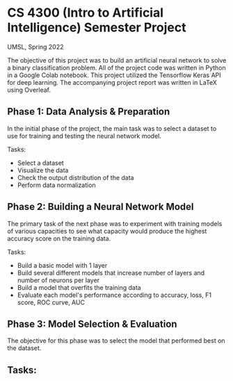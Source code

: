 # CS 4300 (Intro to Artificial Intelligence) Semester Project
UMSL, Spring 2022

The objective of this project was to build an artificial neural network to solve a binary classification problem. All of the project code was written in Python in a 
Google Colab notebook. This project utilized the Tensorflow Keras API for deep learning. The accompanying project report was written in LaTeX using Overleaf.

## Phase 1: Data Analysis & Preparation
In the initial phase of the project, the main task was to select a dataset to use for training and testing the neural network model.  

Tasks:
- Select a dataset
- Visualize the data
- Check the output distribution of the data
- Perform data normalization

## Phase 2: Building a Neural Network Model
The primary task of the next phase was to experiment with training models of various capacities to see what capacity would produce the highest accuracy score on the training data.  

Tasks:
- Build a basic model with 1 layer
- Build several different models that increase number of layers and number of neurons per layer
- Build a model that overfits the training data
- Evaluate each model's performance according to accuracy, loss, F1 score, ROC curve, AUC

## Phase 3: Model Selection & Evaluation
The objective for this phase was to select the model that performed best on the dataset.

Tasks:
- 

